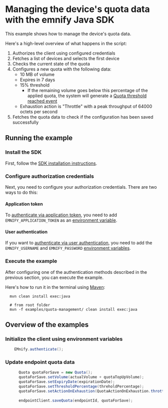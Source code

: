 # Managing the device's quota data with the emnify Java SDK

This example shows how to manage the device's quota data.

Here's a high-level overview of what happens in the script:

1. Authorizes the client using configured credentials
1. Fetches a list of devices and selects the first device
1. Checks the current state of the quota
1. Configures a new quota with the following data:
    - 10 MB of volume
    - Expires in 7 days
    - 15% threshold 
      - If the remaining volume goes below this percentage of the applied quota, the system will generate a [Quota threshold reached event](https://docs.emnify.com/services/events/event-types#quota-threshold-reached)
    - Exhaustion action is "Throttle" with a peak throughput of 64000 octets per second
1. Fetches the quota data to check if the configuration has been saved successfully

## Running the example

### Install the SDK

<!-- TODO: Replace relative path with link to docs.emnify.com when live -->
First, follow the [SDK installation instructions]( ../../README.md#Installation).

### Configure authorization credentials

Next, you need to configure your authorization credentials. 
There are two ways to do this:

#### Application token

<!-- TODO: Replace relative path with link to docs.emnify.com when live -->
To [authenticate via application token](https://cdn.emnify.net/api/doc/application-token.html), you need to add `EMNIFY_APPLICATION_TOKEN` as an [environment variable](../../README.md#environment-variables).

#### User authentication 

<!-- TODO: Replace relative path with link to docs.emnify.com when live -->
If you want to [authenticate via user authentication](https://cdn.emnify.net/api/doc/basic-auth.html), you need to add the `EMNIFY_USERNAME` and `EMNIFY_PASSWORD` [environment variables](../../README.md#environment-variables).

### Execute the example

After configuring one of the authentication methods described in the previous section, you can execute the example.

Here's how to run it in the terminal using [Maven](https://maven.apache.org/download.cgi):

```shell
  mvn clean install exec:java

  # from root folder
  mvn -f examples/quota-management/ clean install exec:java
```

## Overview of the examples

### Initialize the client using environment variables

```java
    EMnify.authenticate();
```

### Update endpoint quota data

```java
      Quota quotaForSave = new Quota();
      quotaForSave.setVolume(actualVolume + quotaTopUpVolume);
      quotaForSave.setExpiryDate(expirationDate);
      quotaForSave.setThresholdPercentage(threholdPercentage);
      quotaForSave.setActionOnExhaustion(QuotaActionOnExhaustion.throttle(QuotaActionOnExhaustion.QuotaPeakThroughput.SLOW));
      
      endpointClient.saveQuota(endpointId, quotaForSave);
```
